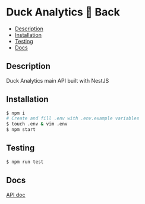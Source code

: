 # Duck Analytics 🦆 Back <!-- omit in toc -->

- [Description](#description)
- [Installation](#installation)
- [Testing](#testing)
- [Docs](#docs)

## Description 

Duck Analytics main API built with NestJS

## Installation

```sh
$ npm i
# Create and fill .env with .env.example variables
$ touch .env & vim .env
$ npm start
```

## Testing

```sh
$ npm run test
```

## Docs

[API doc](./insomnia/insomnia-api-doc.json)
